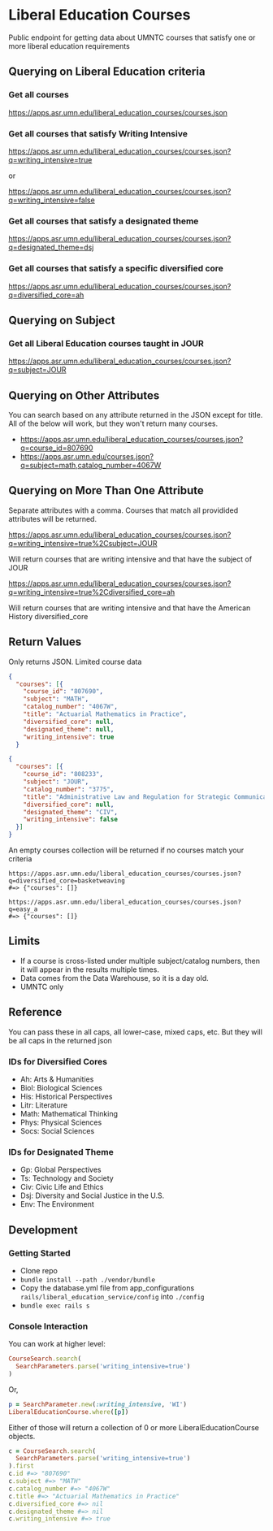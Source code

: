 # Liberal Education Courses

Public endpoint for getting data about UMNTC courses that satisfy one or more liberal education requirements

## Querying on Liberal Education criteria

### Get all courses

https://apps.asr.umn.edu/liberal_education_courses/courses.json

### Get all courses that satisfy Writing Intensive

https://apps.asr.umn.edu/liberal_education_courses/courses.json?q=writing_intensive=true

or

https://apps.asr.umn.edu/liberal_education_courses/courses.json?q=writing_intensive=false

### Get all courses that satisfy a designated theme

https://apps.asr.umn.edu/liberal_education_courses/courses.json?q=designated_theme=dsj

### Get all courses that satisfy a specific diversified core

https://apps.asr.umn.edu/liberal_education_courses/courses.json?q=diversified_core=ah

## Querying on Subject

### Get all Liberal Education courses taught in JOUR

https://apps.asr.umn.edu/liberal_education_courses/courses.json?q=subject=JOUR

## Querying on Other Attributes

You can search based on any attribute returned in the JSON except for title. All of the below will work, but they won't return many courses.

- https://apps.asr.umn.edu/liberal_education_courses/courses.json?q=course_id=807690
- https://apps.asr.umn.edu/courses.json?q=subject=math,catalog_number=4067W

## Querying on More Than One Attribute

Separate attributes with a comma. Courses that match all providided attributes will be returned.

https://apps.asr.umn.edu/liberal_education_courses/courses.json?q=writing_intensive=true%2Csubject=JOUR

Will return courses that are writing intensive and that have the subject of JOUR

https://apps.asr.umn.edu/liberal_education_courses/courses.json?q=writing_intensive=true%2Cdiversified_core=ah

Will return courses that are writing intensive and that have the American History diversified_core

## Return Values

Only returns JSON. Limited course data

```json
{
  "courses": [{
    "course_id": "807690",
    "subject": "MATH",
    "catalog_number": "4067W",
    "title": "Actuarial Mathematics in Practice",
    "diversified_core": null,
    "designated_theme": null,
    "writing_intensive": true
  }
```

```json
{
  "courses": [{
    "course_id": "808233",
    "subject": "JOUR",
    "catalog_number": "3775",
    "title": "Administrative Law and Regulation for Strategic Communication",
    "diversified_core": null,
    "designated_theme": "CIV",
    "writing_intensive": false
  }]
}

```

An empty courses collection will be returned if no courses match your criteria

```
https://apps.asr.umn.edu/liberal_education_courses/courses.json?q=diversified_core=basketweaving
#=> {"courses": []}

https://apps.asr.umn.edu/liberal_education_courses/courses.json?q=easy_a
#=> {"courses": []}
```

## Limits

- If a course is cross-listed under multiple subject/catalog numbers, then it will appear in the results multiple times.
- Data comes from the Data Warehouse, so it is a day old.
- UMNTC only

## Reference

You can pass these in all caps, all lower-case, mixed caps, etc. But they will be all caps in the returned json

### IDs for Diversified Cores


- Ah: Arts & Humanities
- Biol: Biological Sciences
- His: Historical Perspectives
- Litr: Literature
- Math: Mathematical Thinking
- Phys: Physical Sciences
- Socs: Social Sciences

### IDs for Designated Theme

- Gp: Global Perspectives
- Ts: Technology and Society
- Civ: Civic Life and Ethics
- Dsj: Diversity and Social Justice in the U.S.
- Env: The Environment

## Development

### Getting Started

- Clone repo
- `bundle install --path ./vendor/bundle`
- Copy the database.yml file from app_configurations `rails/liberal_education_service/config` into `./config`
- `bundle exec rails s`

### Console Interaction

You can work at higher level:

```ruby
CourseSearch.search(
  SearchParameters.parse('writing_intensive=true')
)
```

Or,

```ruby
p = SearchParameter.new(:writing_intensive, 'WI')
LiberalEducationCourse.where([p])
```

Either of those will return a collection of 0 or more LiberalEducationCourse objects.

```ruby
c = CourseSearch.search(
  SearchParameters.parse('writing_intensive=true')
).first
c.id #=> "807690"
c.subject #=> "MATH"
c.catalog_number #=> "4067W"
c.title #=> "Actuarial Mathematics in Practice"
c.diversified_core #=> nil
c.designated_theme #=> nil
c.writing_intensive #=> true
```
